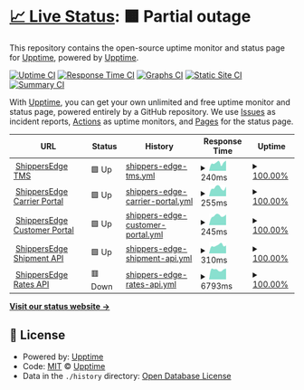 # [📈 Live Status](https://statius.shippersedge.com): <!--live status--> **🟧 Partial outage**

This repository contains the open-source uptime monitor and status page for [Upptime](https://upptime.js.org), powered by [Upptime](https://github.com/upptime/upptime).

[![Uptime CI](https://github.com/koj-co/upptime/workflows/Uptime%20CI/badge.svg)](https://github.com/koj-co/upptime/actions?query=workflow%3A%22Uptime+CI%22)
[![Response Time CI](https://github.com/koj-co/upptime/workflows/Response%20Time%20CI/badge.svg)](https://github.com/koj-co/upptime/actions?query=workflow%3A%22Response+Time+CI%22)
[![Graphs CI](https://github.com/koj-co/upptime/workflows/Graphs%20CI/badge.svg)](https://github.com/koj-co/upptime/actions?query=workflow%3A%22Graphs+CI%22)
[![Static Site CI](https://github.com/koj-co/upptime/workflows/Static%20Site%20CI/badge.svg)](https://github.com/koj-co/upptime/actions?query=workflow%3A%22Static+Site+CI%22)
[![Summary CI](https://github.com/koj-co/upptime/workflows/Summary%20CI/badge.svg)](https://github.com/koj-co/upptime/actions?query=workflow%3A%22Summary+CI%22)

With [Upptime](https://upptime.js.org), you can get your own unlimited and free uptime monitor and status page, powered entirely by a GitHub repository. We use [Issues](https://github.com/upptime/upptime/issues) as incident reports, [Actions](https://github.com/ShippersEdge/upptime/actions) as uptime monitors, and [Pages](https://statius.shippersedge.com) for the status page.

<!--start: status pages-->
<!-- This summary is generated by Upptime (https://github.com/upptime/upptime) -->
<!-- Do not edit this manually, your changes will be overwritten -->
<!-- prettier-ignore -->
| URL | Status | History | Response Time | Uptime |
| --- | ------ | ------- | ------------- | ------ |
| <img alt="" src="https://favicons.githubusercontent.com/www2.shippersedge.com" height="13"> [ShippersEdge TMS](https://www2.shippersedge.com/health.cfm) | 🟩 Up | [shippers-edge-tms.yml](https://github.com/ShippersEdge/upptime/commits/HEAD/history/shippers-edge-tms.yml) | <details><summary><img alt="Response time graph" src="./graphs/shippers-edge-tms/response-time-week.png" height="20"> 240ms</summary><br><a href="https://status.shippersedge.com/history/shippers-edge-tms"><img alt="Response time 510" src="https://img.shields.io/endpoint?url=https%3A%2F%2Fraw.githubusercontent.com%2FShippersEdge%2Fupptime%2FHEAD%2Fapi%2Fshippers-edge-tms%2Fresponse-time.json"></a><br><a href="https://status.shippersedge.com/history/shippers-edge-tms"><img alt="24-hour response time 310" src="https://img.shields.io/endpoint?url=https%3A%2F%2Fraw.githubusercontent.com%2FShippersEdge%2Fupptime%2FHEAD%2Fapi%2Fshippers-edge-tms%2Fresponse-time-day.json"></a><br><a href="https://status.shippersedge.com/history/shippers-edge-tms"><img alt="7-day response time 240" src="https://img.shields.io/endpoint?url=https%3A%2F%2Fraw.githubusercontent.com%2FShippersEdge%2Fupptime%2FHEAD%2Fapi%2Fshippers-edge-tms%2Fresponse-time-week.json"></a><br><a href="https://status.shippersedge.com/history/shippers-edge-tms"><img alt="30-day response time 257" src="https://img.shields.io/endpoint?url=https%3A%2F%2Fraw.githubusercontent.com%2FShippersEdge%2Fupptime%2FHEAD%2Fapi%2Fshippers-edge-tms%2Fresponse-time-month.json"></a><br><a href="https://status.shippersedge.com/history/shippers-edge-tms"><img alt="1-year response time 497" src="https://img.shields.io/endpoint?url=https%3A%2F%2Fraw.githubusercontent.com%2FShippersEdge%2Fupptime%2FHEAD%2Fapi%2Fshippers-edge-tms%2Fresponse-time-year.json"></a></details> | <details><summary><a href="https://status.shippersedge.com/history/shippers-edge-tms">100.00%</a></summary><a href="https://status.shippersedge.com/history/shippers-edge-tms"><img alt="All-time uptime 99.79%" src="https://img.shields.io/endpoint?url=https%3A%2F%2Fraw.githubusercontent.com%2FShippersEdge%2Fupptime%2FHEAD%2Fapi%2Fshippers-edge-tms%2Fuptime.json"></a><br><a href="https://status.shippersedge.com/history/shippers-edge-tms"><img alt="24-hour uptime 100.00%" src="https://img.shields.io/endpoint?url=https%3A%2F%2Fraw.githubusercontent.com%2FShippersEdge%2Fupptime%2FHEAD%2Fapi%2Fshippers-edge-tms%2Fuptime-day.json"></a><br><a href="https://status.shippersedge.com/history/shippers-edge-tms"><img alt="7-day uptime 100.00%" src="https://img.shields.io/endpoint?url=https%3A%2F%2Fraw.githubusercontent.com%2FShippersEdge%2Fupptime%2FHEAD%2Fapi%2Fshippers-edge-tms%2Fuptime-week.json"></a><br><a href="https://status.shippersedge.com/history/shippers-edge-tms"><img alt="30-day uptime 100.00%" src="https://img.shields.io/endpoint?url=https%3A%2F%2Fraw.githubusercontent.com%2FShippersEdge%2Fupptime%2FHEAD%2Fapi%2Fshippers-edge-tms%2Fuptime-month.json"></a><br><a href="https://status.shippersedge.com/history/shippers-edge-tms"><img alt="1-year uptime 99.87%" src="https://img.shields.io/endpoint?url=https%3A%2F%2Fraw.githubusercontent.com%2FShippersEdge%2Fupptime%2FHEAD%2Fapi%2Fshippers-edge-tms%2Fuptime-year.json"></a></details>
| <img alt="" src="https://favicons.githubusercontent.com/carriers.shippersedge.com" height="13"> [ShippersEdge Carrier Portal](https://carriers.shippersedge.com) | 🟩 Up | [shippers-edge-carrier-portal.yml](https://github.com/ShippersEdge/upptime/commits/HEAD/history/shippers-edge-carrier-portal.yml) | <details><summary><img alt="Response time graph" src="./graphs/shippers-edge-carrier-portal/response-time-week.png" height="20"> 255ms</summary><br><a href="https://status.shippersedge.com/history/shippers-edge-carrier-portal"><img alt="Response time 262" src="https://img.shields.io/endpoint?url=https%3A%2F%2Fraw.githubusercontent.com%2FShippersEdge%2Fupptime%2FHEAD%2Fapi%2Fshippers-edge-carrier-portal%2Fresponse-time.json"></a><br><a href="https://status.shippersedge.com/history/shippers-edge-carrier-portal"><img alt="24-hour response time 292" src="https://img.shields.io/endpoint?url=https%3A%2F%2Fraw.githubusercontent.com%2FShippersEdge%2Fupptime%2FHEAD%2Fapi%2Fshippers-edge-carrier-portal%2Fresponse-time-day.json"></a><br><a href="https://status.shippersedge.com/history/shippers-edge-carrier-portal"><img alt="7-day response time 255" src="https://img.shields.io/endpoint?url=https%3A%2F%2Fraw.githubusercontent.com%2FShippersEdge%2Fupptime%2FHEAD%2Fapi%2Fshippers-edge-carrier-portal%2Fresponse-time-week.json"></a><br><a href="https://status.shippersedge.com/history/shippers-edge-carrier-portal"><img alt="30-day response time 364" src="https://img.shields.io/endpoint?url=https%3A%2F%2Fraw.githubusercontent.com%2FShippersEdge%2Fupptime%2FHEAD%2Fapi%2Fshippers-edge-carrier-portal%2Fresponse-time-month.json"></a><br><a href="https://status.shippersedge.com/history/shippers-edge-carrier-portal"><img alt="1-year response time 272" src="https://img.shields.io/endpoint?url=https%3A%2F%2Fraw.githubusercontent.com%2FShippersEdge%2Fupptime%2FHEAD%2Fapi%2Fshippers-edge-carrier-portal%2Fresponse-time-year.json"></a></details> | <details><summary><a href="https://status.shippersedge.com/history/shippers-edge-carrier-portal">100.00%</a></summary><a href="https://status.shippersedge.com/history/shippers-edge-carrier-portal"><img alt="All-time uptime 100.00%" src="https://img.shields.io/endpoint?url=https%3A%2F%2Fraw.githubusercontent.com%2FShippersEdge%2Fupptime%2FHEAD%2Fapi%2Fshippers-edge-carrier-portal%2Fuptime.json"></a><br><a href="https://status.shippersedge.com/history/shippers-edge-carrier-portal"><img alt="24-hour uptime 100.00%" src="https://img.shields.io/endpoint?url=https%3A%2F%2Fraw.githubusercontent.com%2FShippersEdge%2Fupptime%2FHEAD%2Fapi%2Fshippers-edge-carrier-portal%2Fuptime-day.json"></a><br><a href="https://status.shippersedge.com/history/shippers-edge-carrier-portal"><img alt="7-day uptime 100.00%" src="https://img.shields.io/endpoint?url=https%3A%2F%2Fraw.githubusercontent.com%2FShippersEdge%2Fupptime%2FHEAD%2Fapi%2Fshippers-edge-carrier-portal%2Fuptime-week.json"></a><br><a href="https://status.shippersedge.com/history/shippers-edge-carrier-portal"><img alt="30-day uptime 100.00%" src="https://img.shields.io/endpoint?url=https%3A%2F%2Fraw.githubusercontent.com%2FShippersEdge%2Fupptime%2FHEAD%2Fapi%2Fshippers-edge-carrier-portal%2Fuptime-month.json"></a><br><a href="https://status.shippersedge.com/history/shippers-edge-carrier-portal"><img alt="1-year uptime 100.00%" src="https://img.shields.io/endpoint?url=https%3A%2F%2Fraw.githubusercontent.com%2FShippersEdge%2Fupptime%2FHEAD%2Fapi%2Fshippers-edge-carrier-portal%2Fuptime-year.json"></a></details>
| <img alt="" src="https://favicons.githubusercontent.com/customers.shippersedge.com" height="13"> [ShippersEdge Customer Portal](https://customers.shippersedge.com) | 🟩 Up | [shippers-edge-customer-portal.yml](https://github.com/ShippersEdge/upptime/commits/HEAD/history/shippers-edge-customer-portal.yml) | <details><summary><img alt="Response time graph" src="./graphs/shippers-edge-customer-portal/response-time-week.png" height="20"> 245ms</summary><br><a href="https://status.shippersedge.com/history/shippers-edge-customer-portal"><img alt="Response time 251" src="https://img.shields.io/endpoint?url=https%3A%2F%2Fraw.githubusercontent.com%2FShippersEdge%2Fupptime%2FHEAD%2Fapi%2Fshippers-edge-customer-portal%2Fresponse-time.json"></a><br><a href="https://status.shippersedge.com/history/shippers-edge-customer-portal"><img alt="24-hour response time 275" src="https://img.shields.io/endpoint?url=https%3A%2F%2Fraw.githubusercontent.com%2FShippersEdge%2Fupptime%2FHEAD%2Fapi%2Fshippers-edge-customer-portal%2Fresponse-time-day.json"></a><br><a href="https://status.shippersedge.com/history/shippers-edge-customer-portal"><img alt="7-day response time 245" src="https://img.shields.io/endpoint?url=https%3A%2F%2Fraw.githubusercontent.com%2FShippersEdge%2Fupptime%2FHEAD%2Fapi%2Fshippers-edge-customer-portal%2Fresponse-time-week.json"></a><br><a href="https://status.shippersedge.com/history/shippers-edge-customer-portal"><img alt="30-day response time 263" src="https://img.shields.io/endpoint?url=https%3A%2F%2Fraw.githubusercontent.com%2FShippersEdge%2Fupptime%2FHEAD%2Fapi%2Fshippers-edge-customer-portal%2Fresponse-time-month.json"></a><br><a href="https://status.shippersedge.com/history/shippers-edge-customer-portal"><img alt="1-year response time 258" src="https://img.shields.io/endpoint?url=https%3A%2F%2Fraw.githubusercontent.com%2FShippersEdge%2Fupptime%2FHEAD%2Fapi%2Fshippers-edge-customer-portal%2Fresponse-time-year.json"></a></details> | <details><summary><a href="https://status.shippersedge.com/history/shippers-edge-customer-portal">100.00%</a></summary><a href="https://status.shippersedge.com/history/shippers-edge-customer-portal"><img alt="All-time uptime 100.00%" src="https://img.shields.io/endpoint?url=https%3A%2F%2Fraw.githubusercontent.com%2FShippersEdge%2Fupptime%2FHEAD%2Fapi%2Fshippers-edge-customer-portal%2Fuptime.json"></a><br><a href="https://status.shippersedge.com/history/shippers-edge-customer-portal"><img alt="24-hour uptime 100.00%" src="https://img.shields.io/endpoint?url=https%3A%2F%2Fraw.githubusercontent.com%2FShippersEdge%2Fupptime%2FHEAD%2Fapi%2Fshippers-edge-customer-portal%2Fuptime-day.json"></a><br><a href="https://status.shippersedge.com/history/shippers-edge-customer-portal"><img alt="7-day uptime 100.00%" src="https://img.shields.io/endpoint?url=https%3A%2F%2Fraw.githubusercontent.com%2FShippersEdge%2Fupptime%2FHEAD%2Fapi%2Fshippers-edge-customer-portal%2Fuptime-week.json"></a><br><a href="https://status.shippersedge.com/history/shippers-edge-customer-portal"><img alt="30-day uptime 100.00%" src="https://img.shields.io/endpoint?url=https%3A%2F%2Fraw.githubusercontent.com%2FShippersEdge%2Fupptime%2FHEAD%2Fapi%2Fshippers-edge-customer-portal%2Fuptime-month.json"></a><br><a href="https://status.shippersedge.com/history/shippers-edge-customer-portal"><img alt="1-year uptime 100.00%" src="https://img.shields.io/endpoint?url=https%3A%2F%2Fraw.githubusercontent.com%2FShippersEdge%2Fupptime%2FHEAD%2Fapi%2Fshippers-edge-customer-portal%2Fuptime-year.json"></a></details>
| <img alt="" src="https://favicons.githubusercontent.com/api.shippersedge.com" height="13"> [ShippersEdge Shipment API](https://api.shippersedge.com/v4/shipment/29491477) | 🟩 Up | [shippers-edge-shipment-api.yml](https://github.com/ShippersEdge/upptime/commits/HEAD/history/shippers-edge-shipment-api.yml) | <details><summary><img alt="Response time graph" src="./graphs/shippers-edge-shipment-api/response-time-week.png" height="20"> 310ms</summary><br><a href="https://status.shippersedge.com/history/shippers-edge-shipment-api"><img alt="Response time 301" src="https://img.shields.io/endpoint?url=https%3A%2F%2Fraw.githubusercontent.com%2FShippersEdge%2Fupptime%2FHEAD%2Fapi%2Fshippers-edge-shipment-api%2Fresponse-time.json"></a><br><a href="https://status.shippersedge.com/history/shippers-edge-shipment-api"><img alt="24-hour response time 303" src="https://img.shields.io/endpoint?url=https%3A%2F%2Fraw.githubusercontent.com%2FShippersEdge%2Fupptime%2FHEAD%2Fapi%2Fshippers-edge-shipment-api%2Fresponse-time-day.json"></a><br><a href="https://status.shippersedge.com/history/shippers-edge-shipment-api"><img alt="7-day response time 310" src="https://img.shields.io/endpoint?url=https%3A%2F%2Fraw.githubusercontent.com%2FShippersEdge%2Fupptime%2FHEAD%2Fapi%2Fshippers-edge-shipment-api%2Fresponse-time-week.json"></a><br><a href="https://status.shippersedge.com/history/shippers-edge-shipment-api"><img alt="30-day response time 314" src="https://img.shields.io/endpoint?url=https%3A%2F%2Fraw.githubusercontent.com%2FShippersEdge%2Fupptime%2FHEAD%2Fapi%2Fshippers-edge-shipment-api%2Fresponse-time-month.json"></a><br><a href="https://status.shippersedge.com/history/shippers-edge-shipment-api"><img alt="1-year response time 294" src="https://img.shields.io/endpoint?url=https%3A%2F%2Fraw.githubusercontent.com%2FShippersEdge%2Fupptime%2FHEAD%2Fapi%2Fshippers-edge-shipment-api%2Fresponse-time-year.json"></a></details> | <details><summary><a href="https://status.shippersedge.com/history/shippers-edge-shipment-api">100.00%</a></summary><a href="https://status.shippersedge.com/history/shippers-edge-shipment-api"><img alt="All-time uptime 100.00%" src="https://img.shields.io/endpoint?url=https%3A%2F%2Fraw.githubusercontent.com%2FShippersEdge%2Fupptime%2FHEAD%2Fapi%2Fshippers-edge-shipment-api%2Fuptime.json"></a><br><a href="https://status.shippersedge.com/history/shippers-edge-shipment-api"><img alt="24-hour uptime 100.00%" src="https://img.shields.io/endpoint?url=https%3A%2F%2Fraw.githubusercontent.com%2FShippersEdge%2Fupptime%2FHEAD%2Fapi%2Fshippers-edge-shipment-api%2Fuptime-day.json"></a><br><a href="https://status.shippersedge.com/history/shippers-edge-shipment-api"><img alt="7-day uptime 100.00%" src="https://img.shields.io/endpoint?url=https%3A%2F%2Fraw.githubusercontent.com%2FShippersEdge%2Fupptime%2FHEAD%2Fapi%2Fshippers-edge-shipment-api%2Fuptime-week.json"></a><br><a href="https://status.shippersedge.com/history/shippers-edge-shipment-api"><img alt="30-day uptime 99.95%" src="https://img.shields.io/endpoint?url=https%3A%2F%2Fraw.githubusercontent.com%2FShippersEdge%2Fupptime%2FHEAD%2Fapi%2Fshippers-edge-shipment-api%2Fuptime-month.json"></a><br><a href="https://status.shippersedge.com/history/shippers-edge-shipment-api"><img alt="1-year uptime 100.00%" src="https://img.shields.io/endpoint?url=https%3A%2F%2Fraw.githubusercontent.com%2FShippersEdge%2Fupptime%2FHEAD%2Fapi%2Fshippers-edge-shipment-api%2Fuptime-year.json"></a></details>
| <img alt="" src="https://favicons.githubusercontent.com/api.shippersedge.com" height="13"> [ShippersEdge Rates API](https://api.shippersedge.com/v2/rates/shipment/29491477) | 🟥 Down | [shippers-edge-rates-api.yml](https://github.com/ShippersEdge/upptime/commits/HEAD/history/shippers-edge-rates-api.yml) | <details><summary><img alt="Response time graph" src="./graphs/shippers-edge-rates-api/response-time-week.png" height="20"> 6793ms</summary><br><a href="https://status.shippersedge.com/history/shippers-edge-rates-api"><img alt="Response time 6156" src="https://img.shields.io/endpoint?url=https%3A%2F%2Fraw.githubusercontent.com%2FShippersEdge%2Fupptime%2FHEAD%2Fapi%2Fshippers-edge-rates-api%2Fresponse-time.json"></a><br><a href="https://status.shippersedge.com/history/shippers-edge-rates-api"><img alt="24-hour response time 7595" src="https://img.shields.io/endpoint?url=https%3A%2F%2Fraw.githubusercontent.com%2FShippersEdge%2Fupptime%2FHEAD%2Fapi%2Fshippers-edge-rates-api%2Fresponse-time-day.json"></a><br><a href="https://status.shippersedge.com/history/shippers-edge-rates-api"><img alt="7-day response time 6793" src="https://img.shields.io/endpoint?url=https%3A%2F%2Fraw.githubusercontent.com%2FShippersEdge%2Fupptime%2FHEAD%2Fapi%2Fshippers-edge-rates-api%2Fresponse-time-week.json"></a><br><a href="https://status.shippersedge.com/history/shippers-edge-rates-api"><img alt="30-day response time 7339" src="https://img.shields.io/endpoint?url=https%3A%2F%2Fraw.githubusercontent.com%2FShippersEdge%2Fupptime%2FHEAD%2Fapi%2Fshippers-edge-rates-api%2Fresponse-time-month.json"></a><br><a href="https://status.shippersedge.com/history/shippers-edge-rates-api"><img alt="1-year response time 6156" src="https://img.shields.io/endpoint?url=https%3A%2F%2Fraw.githubusercontent.com%2FShippersEdge%2Fupptime%2FHEAD%2Fapi%2Fshippers-edge-rates-api%2Fresponse-time-year.json"></a></details> | <details><summary><a href="https://status.shippersedge.com/history/shippers-edge-rates-api">100.00%</a></summary><a href="https://status.shippersedge.com/history/shippers-edge-rates-api"><img alt="All-time uptime 99.29%" src="https://img.shields.io/endpoint?url=https%3A%2F%2Fraw.githubusercontent.com%2FShippersEdge%2Fupptime%2FHEAD%2Fapi%2Fshippers-edge-rates-api%2Fuptime.json"></a><br><a href="https://status.shippersedge.com/history/shippers-edge-rates-api"><img alt="24-hour uptime 99.98%" src="https://img.shields.io/endpoint?url=https%3A%2F%2Fraw.githubusercontent.com%2FShippersEdge%2Fupptime%2FHEAD%2Fapi%2Fshippers-edge-rates-api%2Fuptime-day.json"></a><br><a href="https://status.shippersedge.com/history/shippers-edge-rates-api"><img alt="7-day uptime 100.00%" src="https://img.shields.io/endpoint?url=https%3A%2F%2Fraw.githubusercontent.com%2FShippersEdge%2Fupptime%2FHEAD%2Fapi%2Fshippers-edge-rates-api%2Fuptime-week.json"></a><br><a href="https://status.shippersedge.com/history/shippers-edge-rates-api"><img alt="30-day uptime 99.95%" src="https://img.shields.io/endpoint?url=https%3A%2F%2Fraw.githubusercontent.com%2FShippersEdge%2Fupptime%2FHEAD%2Fapi%2Fshippers-edge-rates-api%2Fuptime-month.json"></a><br><a href="https://status.shippersedge.com/history/shippers-edge-rates-api"><img alt="1-year uptime 99.29%" src="https://img.shields.io/endpoint?url=https%3A%2F%2Fraw.githubusercontent.com%2FShippersEdge%2Fupptime%2FHEAD%2Fapi%2Fshippers-edge-rates-api%2Fuptime-year.json"></a></details>

<!--end: status pages-->

[**Visit our status website →**](https://statius.shippersedge.com)

## 📄 License

- Powered by: [Upptime](https://github.com/upptime/upptime)
- Code: [MIT](./LICENSE) © [Upptime](https://upptime.js.org)
- Data in the `./history` directory: [Open Database License](https://opendatacommons.org/licenses/odbl/1-0/)
